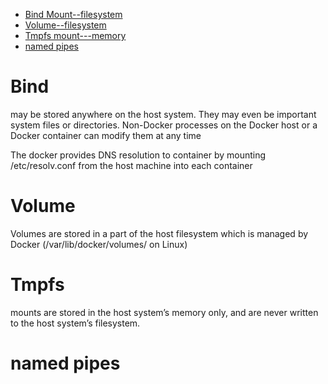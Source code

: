 


* [Bind Mount--filesystem](#Bind)
* [Volume--filesystem](#Volume)
* [Tmpfs mount---memory](#Tmpfs)
* [named pipes](#named-pipes)

# Bind

   may be stored anywhere on the host system. They may even be important system files or directories. Non-Docker processes on the Docker 
   host or a Docker container can modify them at any time
   
   The docker provides DNS resolution to container by mounting /etc/resolv.conf from the host machine into each container

# Volume

   Volumes are stored in a part of the host filesystem which is managed by Docker (/var/lib/docker/volumes/<volume-name> on Linux)

# Tmpfs

   mounts are stored in the host system’s memory only, and are never written to the host system’s filesystem.
   
# named pipes
